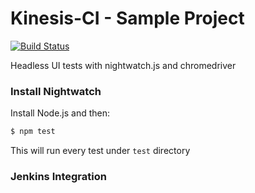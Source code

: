 # Kinesis-CI - Sample Project

[![Build Status](http://ycoders.com:8081/buildStatus/icon?job=nightwatch-chromedriver)](http://ycoders.com:8081/job/nightwatch-chromedriver)

Headless UI tests with nightwatch.js and chromedriver

### Install Nightwatch

Install Node.js and then:
```sh
$ npm test
```

This will run every test under `test` directory

### Jenkins Integration




